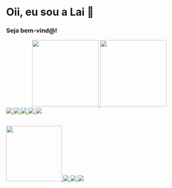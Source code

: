 # Oii, eu sou a Lai 💮
### Seja bem-vind@!

<div align="center">
  <a href="https://github.com/laihanne">
  <img height="180em" src="https://github-readme-stats.vercel.app/api?username=laihanne&show_icons=true&theme=dracula&include_all_commits=true&count_private=true"/>
  <img height="180em" src="https://github-readme-stats.vercel.app/api/top-langs/?username=laihanne&layout=compact&langs_count=7&theme=dracula"/>
</div>
  <img src="https://img.shields.io/badge/HTML5-E34F26?style=for-the-badge&logo=html5&logoColor=white">
  <img src="https://img.shields.io/badge/CSS3-1572B6?style=for-the-badge&logo=css3&logoColor=white">
  <img src="https://img.shields.io/badge/JavaScript-F7DF1E?style=for-the-badge&logo=javascript&logoColor=black">
  <img src="https://img.shields.io/badge/Sass-CC6699?style=for-the-badge&logo=sass&logoColor=white">
  <img src="https://img.shields.io/badge/Bootstrap-563D7C?style=for-the-badge&logo=bootstrap&logoColor=white">
  
  ##
<img src="https://picrew.me/shareImg/org/202209/1710941_uGu8uVew.png" width="150" center>
  <img src="https://img.shields.io/badge/LinkedIn-0077B5?style=for-the-badge&logo=linkedin&logoColor=white">
  <img src="https://img.shields.io/badge/Instagram-E4405F?style=for-the-badge&logo=instagram&logoColor=white">
  <img src="https://img.shields.io/badge/Gmail-D14836?style=for-the-badge&logo=gmail&logoColor=white">
